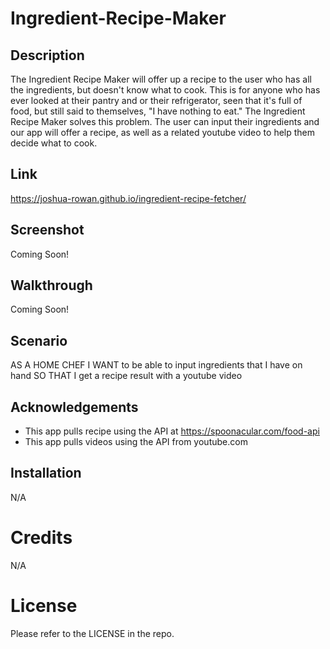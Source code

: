 # Ingredient-Recipe-Maker

## Description

The Ingredient Recipe Maker will offer up a recipe to the user who has all the ingredients, but doesn't know what to cook.
This is for anyone who has ever looked at their pantry and or their refrigerator, seen that it's full of food, but still said to themselves, "I have nothing to eat."
The Ingredient Recipe Maker solves this problem. The user can input their ingredients and our app will offer a recipe, as well as a related youtube video to help them decide what to cook.

## Link
https://joshua-rowan.github.io/ingredient-recipe-fetcher/

## Screenshot
Coming Soon!

## Walkthrough
Coming Soon!

## Scenario

AS A HOME CHEF
I WANT to be able to input ingredients that I have on hand
SO THAT I get a recipe result with a youtube video

## Acknowledgements
* This app pulls recipe using the API at https://spoonacular.com/food-api
* This app pulls videos using the API from youtube.com

## Installation
N/A

# Credits
N/A

# License
Please refer to the LICENSE in the repo.
